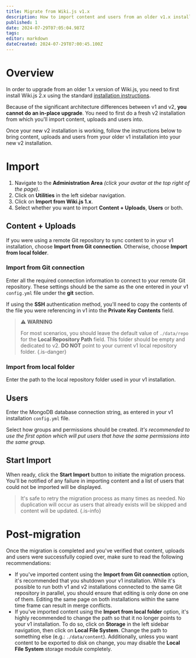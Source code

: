 ```yaml
---
title: Migrate from Wiki.js v1.x
description: How to import content and users from an older v1.x installation.
published: 1
date: 2024-07-29T07:05:04.987Z
tags: 
editor: markdown
dateCreated: 2024-07-29T07:00:45.100Z
---
```


# Overview

In order to upgrade from an older 1.x version of Wiki.js, you need to first install Wiki.js 2.x using the standard [installation instructions](/install).

Because of the significant architecture differences between v1 and v2, **you cannot do an in-place upgrade**.
You need to first do a fresh v2 installation from which you'll import content, uploads and users into.

Once your new v2 installation is working, follow the instructions below to bring content, uploads and users from your older v1 installation into your new v2 installation.

# Import

1. Navigate to the **Administration Area** *(click your avatar at the top right of the page)*.
1. Click on **Utilities** in the left sidebar navigation.
1. Click on **Import from Wiki.js 1.x**.
1. Select whether you want to import **Content + Uploads**, **Users** or both.

## Content + Uploads

If you were using a remote Git repository to sync content to in your v1 installation, choose **Import from Git connection**.
Otherwise, choose **Import from local folder**.

### Import from Git connection

Enter all the required connection information to connect to your remote Git repository. These settings should be the same as the one entered in your v1 `config.yml` file under the **git** section.

If using the **SSH** authentication method, you'll need to copy the contents of the file you were referencing in v1 into the **Private Key Contents** field.

> :warning: **WARNING**
>
> For most scenarios, you should leave the default value of `./data/repo` for the **Local Repository Path** field. This folder should be empty and dedicated to v2.
> **DO NOT** point to your current v1 local repository folder.
{.is-danger}

### Import from local folder

Enter the path to the local repository folder used in your v1 installation.

## Users

Enter the MongoDB database connection string, as entered in your v1 installation `config.yml` file.

Select how groups and permissions should be created. *It's recommended to use the first option which will put users that have the same permissions into the same group.*

## Start Import

When ready, click the **Start Import** button to initiate the migration process. You'll be notified of any failure in importing content and a list of users that could not be imported will be displayed.

> It's safe to retry the migration process as many times as needed. No duplication will occur as users that already exists will be skipped and content will be updated.
{.is-info}

# Post-migration

Once the migration is completed and you've verified that content, uploads and users were successfully copied over, make sure to read the following recommendations:

- If you've imported content using the **Import from Git connection** option, it's recommended that you shutdown your v1 installation. While it's possible to run both v1 and v2 installations connected to the same Git repository in parallel, you should ensure that editing is only done on one of them. Editing the same page on both installations within the same time frame can result in merge conflicts.
- If you've imported content using the **Import from local folder** option, it's highly recommended to change the path so that it no longer points to your v1 installation. To do so, click on **Storage** in the left sidebar navigation, then click on **Local File System**. Change the path to something else (e.g.: `./data/content`). Additionally, unless you want content to be exported to disk on change, you may disable the **Local File System** storage module completely.

